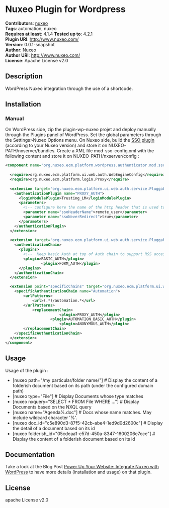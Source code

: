 # Nuxeo Plugin for Wordpress

**Contributors**:       [nuxeo](http://www.nuxeo.com/)  
**Tags**:               automation, nuxeo  
**Requires at least**:  4.1.4
**Tested up to**:       4.2.1  
**Plugin URI**:         http://www.nuxeo.com/  
**Version**:            0.0.1-snapshot  
**Author**:             Nuxeo  
**Author URI**:         http://www.nuxeo.com/  
**License**:            Apache License v2.0  

## Description

WordPress Nuxeo integration through the use of a shortcode.

## Installation

### Manual

On WordPress side, zip the plugin-wp-nuxeo projet and deploy manually through the Plugins panel of WordPress. Set the global parameters through the Settings>Nuxeo Options menu.
On Nuxeo side, build the [SSO plugin](https://github.com/nuxeo/nuxeo-platform-login/tree/master/nuxeo-platform-login-mod_sso) (according to your Nuxeo version) and store it on NUXEO-PATH/nxserver/bundles.
Create a XML file mod-sso-config.xml with the following content and store it on NUXEO-PATH/nxserver/config :

```xml
<component name="org.nuxeo.ecm.platform.wordpress.authenticator.mod.sso.config">
 
  <require>org.nuxeo.ecm.platform.ui.web.auth.WebEngineConfig</require>
  <require>org.nuxeo.ecm.platform.login.Proxy</require>
 
  <extension target="org.nuxeo.ecm.platform.ui.web.auth.service.PluggableAuthenticationService" point="authenticators">
    <authenticationPlugin name="PROXY_AUTH">
      <loginModulePlugin>Trusting_LM</loginModulePlugin>
      <parameters>
        <!-- configure here the name of the http header that is used to retrieve user identity -->
        <parameter name="ssoHeaderName">remote_user</parameter>
        <parameter name="ssoNeverRedirect">true</parameter>
      </parameters>
    </authenticationPlugin>
  </extension>
 
  <extension target="org.nuxeo.ecm.platform.ui.web.auth.service.PluggableAuthenticationService" point="chain">
    <authenticationChain>
      <plugins>
        <!--  Keep basic Auth at top of Auth chain to support RSS access via BasicAuth -->
        <plugin>BASIC_AUTH</plugin>
				<plugin>FORM_AUTH</plugin>
      </plugins>
    </authenticationChain>
  </extension>

  <extension point="specificChains" target="org.nuxeo.ecm.platform.ui.web.auth.service.PluggableAuthenticationService">
    <specificAuthenticationChain name="Automation">
        <urlPatterns>
            <url>(.*)/automation.*</url>
        </urlPatterns>
        	<replacementChain>
						<plugin>PROXY_AUTH</plugin>
            		<plugin>AUTOMATION_BASIC_AUTH</plugin>
						<plugin>ANONYMOUS_AUTH</plugin>
        </replacementChain>
    </specificAuthenticationChain>
  </extension>
</component>

```

## Usage

Usage of the plugin :
 * [nuxeo path="/my particular/folder name/"] 												# Display the content of a folderish document based on its path (under the configured domain path)
 * [nuxeo type="File"]   																							# Display Documents whose type matches
 * [nuxeo nxquery="SELECT * FROM File WHERE ..."]                				# Display Documents based on the NXQL query
 * [nuxeo name="Agenda%.doc"]                   													# Docs whose name matches. May include wildcard character '%'.
 * [nuxeo doc_id="c5e890d3-87f5-42cb-abe4-1ed9d0d2600c"]				# Display the detail of a document based on its id
 * [nuxeo folderish_id="05cdeaa1-e57d-450a-8347-1600206e7cce"]		# Display the content of a folderish document based on its id

## Documentation
Take a look at the Blog Post [Power Up Your Website: Integrate Nuxeo with WordPress](http://www.nuxeo.com/blog/power-up-your-website-integrate-nuxeo-with-wordpress/) to have more details (installation and usage) on that plugin.

## License

apache License v2.0
